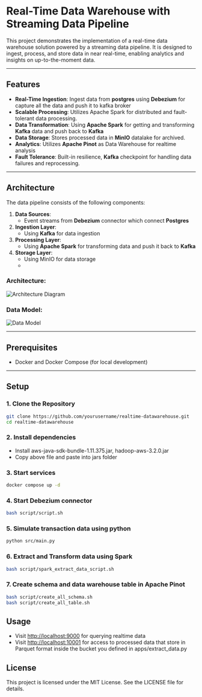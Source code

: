 # Real-Time Data Warehouse with Streaming Data Pipeline

This project demonstrates the implementation of a real-time data warehouse solution powered by a streaming data pipeline. It is designed to ingest, process, and store data in near real-time, enabling analytics and insights on up-to-the-moment data.

---

## Features

- **Real-Time Ingestion**: Ingest data from **postgres** using **Debezium** for capture all the data and push it to kafka broker
- **Scalable Processing**: Utilizes Apache Spark for distributed and fault-tolerant data processing.
- **Data Transformation**: Using **Apache Spark** for getting and transforming **Kafka** data and push back to **Kafka**
- **Data Storage**: Stores processed data in **MinIO** datalake for archived.
- **Analytics**: Utilizes **Apache Pinot** as Data Warehouse for realtime analysis 
- **Fault Tolerance**: Built-in resilience, **Kafka** checkpoint for handling data failures and reprocessing.

---

## Architecture

The data pipeline consists of the following components:

1. **Data Sources**: 
    - Event streams from **Debezium** connector which connect **Postgres**
2. **Ingestion Layer**: 
    - Using **Kafka** for data ingestion
3. **Processing Layer**: 
    - Using **Apache Spark** for transforming data and push it back to **Kafka** 
4. **Storage Layer**:
    - Using MinIO for data storage
    - 
### Architecture:
![Architecture Diagram](https://github.com/user-attachments/assets/823b9e56-a5e3-4506-bd98-d5cb6349cfc5)
### Data Model:
![Data Model](https://github.com/user-attachments/assets/b3bc629c-71d3-4857-8c34-1c9c8481c677)

---

## Prerequisites

- Docker and Docker Compose (for local development)

---

## Setup

### 1. Clone the Repository
```bash
git clone https://github.com/yourusername/realtime-datawarehouse.git
cd realtime-datawarehouse
```

### 2. Install dependencies
- Install aws-java-sdk-bundle-1.11.375.jar, hadoop-aws-3.2.0.jar
- Copy above file and paste into jars folder

### 3. Start services
```bash 
docker compose up -d
```

### 4. Start Debezium connector
```bash
bash script/script.sh
```

### 5. Simulate transaction data using python
```bash
python src/main.py
```

### 6. Extract and Transform data using Spark
```bash
bash script/spark_extract_data_script.sh
```

### 7. Create schema and data warehouse table in Apache Pinot
```bash
bash script/create_all_schema.sh
bash script/create_all_table.sh
```

## Usage
- Visit <http://localhost:9000> for querying realtime data
- Visit <http://localhost:10001> for access to processed data that store in Parquet format inside the bucket you defined in apps/extract_data.py

## License

This project is licensed under the MIT License. See the LICENSE file for details.
